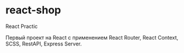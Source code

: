# react-shop
React Practic

Первый проект на React с применением React Router, React Context, SCSS, RestAPI, Express Server.


